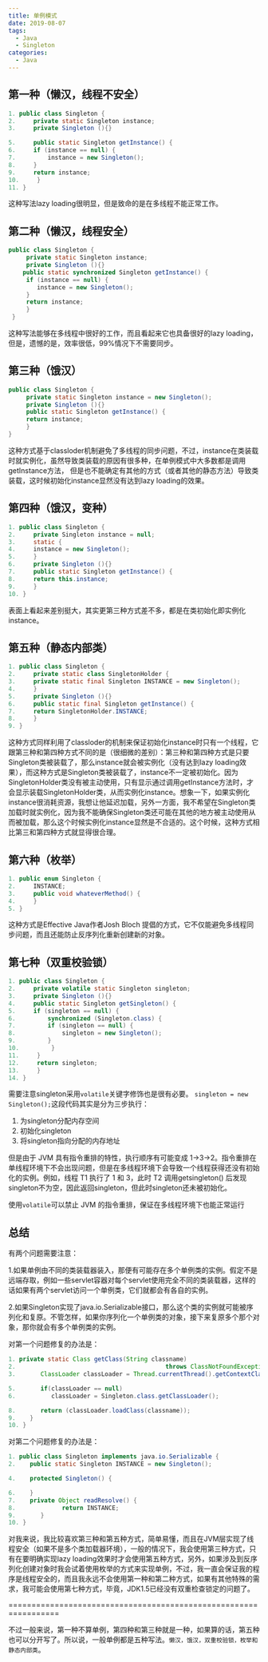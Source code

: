 ```yaml
---
title: 单例模式
date: 2019-08-07
tags: 
  - Java
  - Singleton
categories:
  - Java
---
```


## 第一种（懒汉，线程不安全）

```java
1. public class Singleton {  
2.     private static Singleton instance;  
3.     private Singleton (){}  

5.     public static Singleton getInstance() {  
6.     if (instance == null) {  
7.         instance = new Singleton();  
8.     }  
9.     return instance;  
10.     }  
11. }  
```

这种写法lazy loading很明显，但是致命的是在多线程不能正常工作。

## 第二种（懒汉，线程安全）

```java
public class Singleton {  
     private static Singleton instance;  
     private Singleton (){}  
    public static synchronized Singleton getInstance() {  
     if (instance == null) {  
        instance = new Singleton();  
     }  
     return instance;  
     }  
 }  
```

 这种写法能够在多线程中很好的工作，而且看起来它也具备很好的lazy loading，但是，遗憾的是，效率很低，99%情况下不需要同步。

## 第三种（饿汉）

```java
public class Singleton {  
     private static Singleton instance = new Singleton();  
     private Singleton (){}  
     public static Singleton getInstance() {  
     return instance;  
     }  
}  
```

这种方式基于classloder机制避免了多线程的同步问题，不过，instance在类装载时就实例化，虽然导致类装载的原因有很多种，在单例模式中大多数都是调用getInstance方法， 但是也不能确定有其他的方式（或者其他的静态方法）导致类装载，这时候初始化instance显然没有达到lazy loading的效果。

## 第四种（饿汉，变种）

```java
1. public class Singleton {  
2.     private Singleton instance = null;  
3.     static {  
4.     instance = new Singleton();  
5.     }  
6.     private Singleton (){}  
7.     public static Singleton getInstance() {  
8.     return this.instance;  
9.     }  
10. }  
```

表面上看起来差别挺大，其实更第三种方式差不多，都是在类初始化即实例化instance。

## 第五种（静态内部类）

```java
1. public class Singleton {  
2.     private static class SingletonHolder {  
3.     private static final Singleton INSTANCE = new Singleton();  
4.     }  
5.     private Singleton (){}  
6.     public static final Singleton getInstance() {  
7.     return SingletonHolder.INSTANCE;  
8.     }  
9. }  

```

这种方式同样利用了classloder的机制来保证初始化instance时只有一个线程，它跟第三种和第四种方式不同的是（很细微的差别）：第三种和第四种方式是只要Singleton类被装载了，那么instance就会被实例化（没有达到lazy loading效果），而这种方式是Singleton类被装载了，instance不一定被初始化。因为SingletonHolder类没有被主动使用，只有显示通过调用getInstance方法时，才会显示装载SingletonHolder类，从而实例化instance。想象一下，如果实例化instance很消耗资源，我想让他延迟加载，另外一方面，我不希望在Singleton类加载时就实例化，因为我不能确保Singleton类还可能在其他的地方被主动使用从而被加载，那么这个时候实例化instance显然是不合适的。这个时候，这种方式相比第三和第四种方式就显得很合理。

## 第六种（枚举）

```java
1. public enum Singleton {  
2.     INSTANCE;  
3.     public void whateverMethod() {  
4.     }  
5. }  
```

 这种方式是Effective Java作者Josh Bloch 提倡的方式，它不仅能避免多线程同步问题，而且还能防止反序列化重新创建新的对象。

## 第七种（双重校验锁）

```java
1. public class Singleton {  
2.     private volatile static Singleton singleton;  
3.     private Singleton (){}  
4.     public static Singleton getSingleton() {  
5.     if (singleton == null) {  
6.         synchronized (Singleton.class) {  
7.         if (singleton == null) {  
8.             singleton = new Singleton();  
9.         }  
10.         }  
11.     }  
12.     return singleton;  
13.     }  
14. }  
```
需要注意singleton采用`volatile`关键字修饰也是很有必要。
`singleton = new Singleton();`这段代码其实是分为三步执行：
1. 为singleton分配内存空间
2. 初始化singleton
3. 将singleton指向分配的内存地址

但是由于 JVM 具有指令重排的特性，执行顺序有可能变成 1->3->2。指令重排在单线程环境下不会出现问题，但是在多线程环境下会导致一个线程获得还没有初始化的实例。例如，线程 T1 执行了 1 和 3，此时 T2 调用getsingleton() 后发现singleton不为空，因此返回singleton，但此时singleton还未被初始化。

使用`volatile`可以禁止 JVM 的指令重排，保证在多线程环境下也能正常运行
## 总结

有两个问题需要注意：

1.如果单例由不同的类装载器装入，那便有可能存在多个单例类的实例。假定不是远端存取，例如一些servlet容器对每个servlet使用完全不同的类装载器，这样的话如果有两个servlet访问一个单例类，它们就都会有各自的实例。

2.如果Singleton实现了java.io.Serializable接口，那么这个类的实例就可能被序列化和复原。不管怎样，如果你序列化一个单例类的对象，接下来复原多个那个对象，那你就会有多个单例类的实例。

对第一个问题修复的办法是：

```java
1. private static Class getClass(String classname)      
2.                                          throws ClassNotFoundException {     
3.       ClassLoader classLoader = Thread.currentThread().getContextClassLoader();     

5.       if(classLoader == null)     
6.          classLoader = Singleton.class.getClassLoader();     

8.       return (classLoader.loadClass(classname));     
9.    }     
10. }  
```

 对第二个问题修复的办法是：

```java
1. public class Singleton implements java.io.Serializable {     
2.    public static Singleton INSTANCE = new Singleton();     

4.    protected Singleton() {     

6.    }     
7.    private Object readResolve() {     
8.             return INSTANCE;     
9.       }    
10. }   
```

对我来说，我比较喜欢第三种和第五种方式，简单易懂，而且在JVM层实现了线程安全（如果不是多个类加载器环境），一般的情况下，我会使用第三种方式，只有在要明确实现lazy loading效果时才会使用第五种方式，另外，如果涉及到反序列化创建对象时我会试着使用枚举的方式来实现单例，不过，我一直会保证我的程序是线程安全的，而且我永远不会使用第一种和第二种方式，如果有其他特殊的需求，我可能会使用第七种方式，毕竟，JDK1.5已经没有双重检查锁定的问题了。

=================================================================

不过一般来说，第一种不算单例，第四种和第三种就是一种，如果算的话，第五种也可以分开写了。所以说，一般单例都是五种写法。`懒汉，饿汉，双重校验锁，枚举和静态内部类`。
